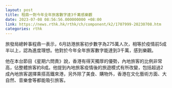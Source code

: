 ```yaml
---
layout: post
title: 程鼎一對今年全年旅客數字達3千萬感樂觀
date: 2023-07-08 08:56:56.000000000 +08:00
link: https://news.rthk.hk/rthk/ch/component/k2/1707999-20230708.htm
categories: rthk
---
```


旅發局總幹事程鼎一表示，6月訪港旅客初步數字為275萬人次，相等於疫情前5成半以上，認為進度理想。他對於今年全年旅客數字能達到3千萬，感到樂觀。

他在本台節目《星期六問責》說，香港有得天獨厚的優勢，內地旅客的比例非常高，佔整體旅客約8成。他提到內地旅客疫情後的旅遊模式有所改變，包括超過2成內地旅客選擇乘搭高鐵來港，另外除了美食、購物外，香港在文化藝術方面、大自然、音樂會等都能吸引旅客。
